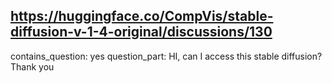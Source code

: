 ## https://huggingface.co/CompVis/stable-diffusion-v-1-4-original/discussions/130

contains_question: yes
question_part: HI, can I access this stable diffusion? Thank you